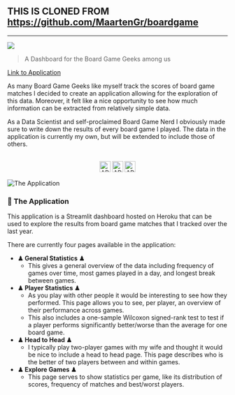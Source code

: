 ## THIS IS CLONED FROM https://github.com/MaartenGr/boardgame
---

<img src="https://raw.githubusercontent.com/MaartenGr/boardgame/dev/images/logo_small.jpg">

> A Dashboard for the Board Game Geeks among us

[Link to Application](https://bgexploration.herokuapp.com/)

As many Board Game Geeks like myself track the scores of board game matches
I decided to create an application allowing for the exploration of this data.
Moreover, it felt like a nice opportunity to see how much information can be
extracted from relatively simple data.

As a Data Scientist and self-proclaimed Board Game Nerd I obviously made sure
to write down the results of every board game I played. The data in the application
is currently my own, but will be extended to include those of others.  

<div align="center">
  <br>
  <img src="https://img.shields.io/badge/MADE%20WITH-PYTHON%20-red?style=for-the-badge"
      alt="API stability" height="25"/>
  <img src="https://img.shields.io/badge/SERVED%20WITH-Heroku-blue?style=for-the-badge"
      alt="API stability" height="25"/>
  <img src="https://img.shields.io/badge/DASHBOARDING%20WITH-Streamlit-green?style=for-the-badge"
      alt="API stability" height="25"/>
</div>

![The Application](/images/streamlit_gif_large.gif)


### 🎲 The Application
This application is a Streamlit dashboard hosted on Heroku that can be used
to explore the results from board game matches that I tracked over the last year.

There are currently four pages available in the application:
* **♟ General Statistics ♟**
    * This gives a general overview of the data including
    frequency of games over time, most games played in a day, and longest break
    between games.
* **♟ Player Statistics ♟**
    * As you play with other people it would be interesting to see how they performed.
    This page allows you to see, per player, an overview of their performance across
    games.
    * This also includes a one-sample Wilcoxon signed-rank test to test if a player
    performs significantly better/worse than the average for one board game.
* **♟ Head to Head ♟**
    * I typically play two-player games with my wife and thought it would be nice
    to include a head to head page.
    This page describes who is the better of two players between and within games.
* **♟ Explore Games ♟**
    * This page serves to show statistics per game, like its distribution
    of scores, frequency of matches and best/worst players.  
